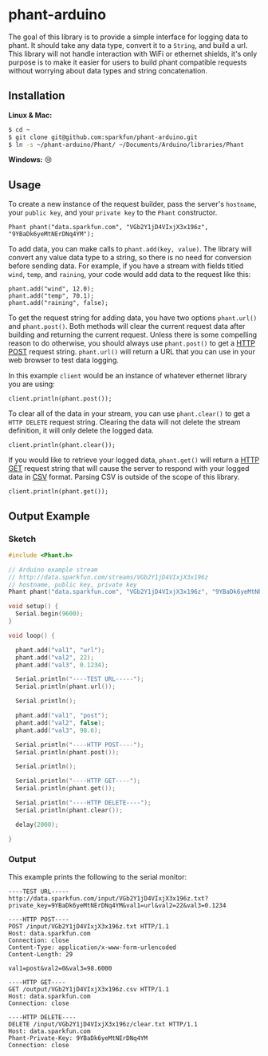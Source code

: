 # phant-arduino

The goal of this library is to provide a simple interface for logging data to phant.
It should take any data type, convert it to a `String`, and build a url. This
library will not handle interaction with WiFi or ethernet shields, it's only purpose is
to make it easier for users to build phant compatible requests without worrying about data
types and string concatenation.

## Installation

**Linux & Mac:**
```bash
$ cd ~
$ git clone git@github.com:sparkfun/phant-arduino.git
$ ln -s ~/phant-arduino/Phant/ ~/Documents/Arduino/libraries/Phant
```

**Windows:** :cry:

## Usage

To create a new instance of the request builder, pass the server's `hostname`, your `public key`,
and your `private key` to the `Phant` constructor.

```
Phant phant("data.sparkfun.com", "VGb2Y1jD4VIxjX3x196z", "9YBaDk6yeMtNErDNq4YM");
```

To add data, you can make calls to `phant.add(key, value)`. The library will convert any value data type
to a string, so there is no need for conversion before sending data. For example, if you have a stream
with fields titled `wind`, `temp`, and `raining`, your code would add data to the request like this:

```
phant.add("wind", 12.0);
phant.add("temp", 70.1);
phant.add("raining", false);
```

To get the request string for adding data, you have two options `phant.url()` and `phant.post()`.
Both methods will clear the current request data after building and returning the current request. Unless
there is some compelling reason to do otherwise, you should always use `phant.post()` to get a
[HTTP POST](http://en.wikipedia.org/wiki/POST_(HTTP)) request string. `phant.url()` will return a URL that you
can use in your web browser to test data logging.

In this example `client` would be an instance of whatever ethernet library you are using:

```
client.println(phant.post());
```

To clear all of the data in your stream, you can use `phant.clear()` to get a `HTTP DELETE` request string. Clearing the
data will not delete the stream definition, it will only delete the logged data.

```
client.println(phant.clear());
```

If you would like to retrieve your logged data, `phant.get()` will return a [HTTP GET](http://en.wikipedia.org/wiki/GET_(HTTP))
request string that will cause the server to respond with your logged data in [CSV](http://en.wikipedia.org/wiki/Comma-separated_values)
format. Parsing CSV is outside of the scope of this library.

```
client.println(phant.get());
```

## Output Example

### Sketch

```ino
#include <Phant.h>

// Arduino example stream
// http://data.sparkfun.com/streams/VGb2Y1jD4VIxjX3x196z
// hostname, public key, private key
Phant phant("data.sparkfun.com", "VGb2Y1jD4VIxjX3x196z", "9YBaDk6yeMtNErDNq4YM");

void setup() {
  Serial.begin(9600);
}

void loop() {

  phant.add("val1", "url");
  phant.add("val2", 22);
  phant.add("val3", 0.1234);

  Serial.println("----TEST URL-----");
  Serial.println(phant.url());

  Serial.println();

  phant.add("val1", "post");
  phant.add("val2", false);
  phant.add("val3", 98.6);

  Serial.println("----HTTP POST----");
  Serial.println(phant.post());

  Serial.println();

  Serial.println("----HTTP GET----");
  Serial.println(phant.get());

  Serial.println("----HTTP DELETE----");
  Serial.println(phant.clear());

  delay(2000);

}
```

### Output

This example prints the following to the serial monitor:

```
----TEST URL-----
http://data.sparkfun.com/input/VGb2Y1jD4VIxjX3x196z.txt?private_key=9YBaDk6yeMtNErDNq4YM&val1=url&val2=22&val3=0.1234

----HTTP POST----
POST /input/VGb2Y1jD4VIxjX3x196z.txt HTTP/1.1
Host: data.sparkfun.com
Connection: close
Content-Type: application/x-www-form-urlencoded
Content-Length: 29

val1=post&val2=0&val3=98.6000

----HTTP GET----
GET /output/VGb2Y1jD4VIxjX3x196z.csv HTTP/1.1
Host: data.sparkfun.com
Connection: close

----HTTP DELETE----
DELETE /input/VGb2Y1jD4VIxjX3x196z/clear.txt HTTP/1.1
Host: data.sparkfun.com
Phant-Private-Key: 9YBaDk6yeMtNErDNq4YM
Connection: close
```
